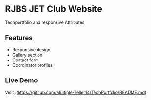 # RJBS JET Club Website

Techportfolio and responsive Attributes 

## Features
- Responsive design
- Gallery section
- Contact form
- Coordinator profiles

## Live Demo
Visit :(https://github.com/Multiple-Teller14/TechPortfolio/README.md)